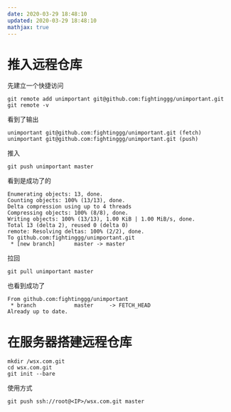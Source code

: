 ```yaml
---
date: 2020-03-29 18:48:10
updated: 2020-03-29 18:48:10
mathjax: true
---
```




# 推入远程仓库
 先建立一个快捷访问
```
git remote add unimportant git@github.com:fightinggg/unimportant.git
git remote -v
```
 看到了输出
```
unimportant	git@github.com:fightinggg/unimportant.git (fetch)
unimportant	git@github.com:fightinggg/unimportant.git (push)
```
 推入
```
git push unimportant master
```

<!---more-->
 看到是成功了的
```
Enumerating objects: 13, done.
Counting objects: 100% (13/13), done.
Delta compression using up to 4 threads
Compressing objects: 100% (8/8), done.
Writing objects: 100% (13/13), 1.00 KiB | 1.00 MiB/s, done.
Total 13 (delta 2), reused 0 (delta 0)
remote: Resolving deltas: 100% (2/2), done.
To github.com:fightinggg/unimportant.git
 * [new branch]      master -> master
```
 拉回
```
git pull unimportant master
```
 也看到成功了
```
From github.com:fightinggg/unimportant
 * branch            master     -> FETCH_HEAD
Already up to date.
```

# 在服务器搭建远程仓库
```
mkdir /wsx.com.git 
cd wsx.com.git
git init --bare
```
 使用方式
```
git push ssh://root@<IP>/wsx.com.git master
```